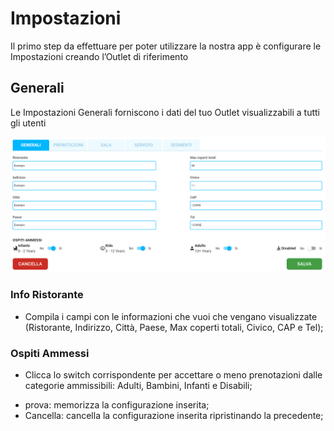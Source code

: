 # Impostazioni

Il primo step da effettuare per poter utilizzare la nostra app è configurare le Impostazioni creando l’Outlet di riferimento

## Generali

Le Impostazioni Generali forniscono i dati del tuo Outlet visualizzabili a tutti gli utenti

![Generali](../../assets/img/imgSettings/Generali.png#generali)

### Info Ristorante

* Compila i campi con le informazioni che vuoi che vengano visualizzate (Ristorante, Indirizzo, Città, Paese, Max coperti totali, Civico, CAP e Tel);

### Ospiti Ammessi

* Clicca lo switch corrispondente per accettare o meno prenotazioni dalle categorie ammissibili: Adulti, Bambini, Infanti e Disabili;

* <div>prova: memorizza la configurazione inserita;</div>

* <div>Cancella: cancella la configurazione inserita ripristinando la precedente;</div>